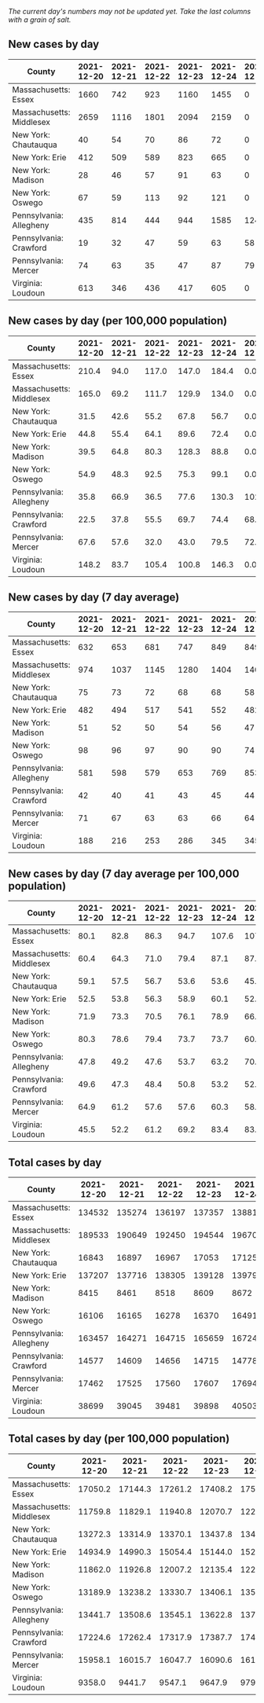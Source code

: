 _The current day's numbers may not be updated yet. Take the last columns with a grain of salt._
## New cases by day

| County | 2021-12-20 | 2021-12-21 | 2021-12-22 | 2021-12-23 | 2021-12-24 | 2021-12-25 | 2021-12-26 |
| --- | --- | --- | --- | --- | --- | --- | --- |
| Massachusetts: Essex | 1660 | 742 | 923 | 1160 | 1455 | 0 |  |
| Massachusetts: Middlesex | 2659 | 1116 | 1801 | 2094 | 2159 | 0 |  |
| New York: Chautauqua | 40 | 54 | 70 | 86 | 72 | 0 | 110 |
| New York: Erie | 412 | 509 | 589 | 823 | 665 | 0 | 1785 |
| New York: Madison | 28 | 46 | 57 | 91 | 63 | 0 | 30 |
| New York: Oswego | 67 | 59 | 113 | 92 | 121 | 0 | 74 |
| Pennsylvania: Allegheny | 435 | 814 | 444 | 944 | 1585 | 1242 | 886 |
| Pennsylvania: Crawford | 19 | 32 | 47 | 59 | 63 | 58 | 34 |
| Pennsylvania: Mercer | 74 | 63 | 35 | 47 | 87 | 79 | 29 |
| Virginia: Loudoun | 613 | 346 | 436 | 417 | 605 | 0 |  |

## New cases by day (per 100,000 population)

| County | 2021-12-20 | 2021-12-21 | 2021-12-22 | 2021-12-23 | 2021-12-24 | 2021-12-25 | 2021-12-26 |
| --- | --- | --- | --- | --- | --- | --- | --- |
| Massachusetts: Essex | 210.4 | 94.0 | 117.0 | 147.0 | 184.4 | 0.0 |  |
| Massachusetts: Middlesex | 165.0 | 69.2 | 111.7 | 129.9 | 134.0 | 0.0 |  |
| New York: Chautauqua | 31.5 | 42.6 | 55.2 | 67.8 | 56.7 | 0.0 | 86.7 |
| New York: Erie | 44.8 | 55.4 | 64.1 | 89.6 | 72.4 | 0.0 | 194.3 |
| New York: Madison | 39.5 | 64.8 | 80.3 | 128.3 | 88.8 | 0.0 | 42.3 |
| New York: Oswego | 54.9 | 48.3 | 92.5 | 75.3 | 99.1 | 0.0 | 60.6 |
| Pennsylvania: Allegheny | 35.8 | 66.9 | 36.5 | 77.6 | 130.3 | 102.1 | 72.9 |
| Pennsylvania: Crawford | 22.5 | 37.8 | 55.5 | 69.7 | 74.4 | 68.5 | 40.2 |
| Pennsylvania: Mercer | 67.6 | 57.6 | 32.0 | 43.0 | 79.5 | 72.2 | 26.5 |
| Virginia: Loudoun | 148.2 | 83.7 | 105.4 | 100.8 | 146.3 | 0.0 |  |

## New cases by day (7 day average)

| County | 2021-12-20 | 2021-12-21 | 2021-12-22 | 2021-12-23 | 2021-12-24 | 2021-12-25 | 2021-12-26 |
| --- | --- | --- | --- | --- | --- | --- | --- |
| Massachusetts: Essex | 632 | 653 | 681 | 747 | 849 | 849 |  |
| Massachusetts: Middlesex | 974 | 1037 | 1145 | 1280 | 1404 | 1404 |  |
| New York: Chautauqua | 75 | 73 | 72 | 68 | 68 | 58 | 62 |
| New York: Erie | 482 | 494 | 517 | 541 | 552 | 482 | 683 |
| New York: Madison | 51 | 52 | 50 | 54 | 56 | 47 | 45 |
| New York: Oswego | 98 | 96 | 97 | 90 | 90 | 74 | 75 |
| Pennsylvania: Allegheny | 581 | 598 | 579 | 653 | 769 | 853 | 907 |
| Pennsylvania: Crawford | 42 | 40 | 41 | 43 | 45 | 44 | 45 |
| Pennsylvania: Mercer | 71 | 67 | 63 | 63 | 66 | 64 | 59 |
| Virginia: Loudoun | 188 | 216 | 253 | 286 | 345 | 345 |  |

## New cases by day (7 day average per 100,000 population)

| County | 2021-12-20 | 2021-12-21 | 2021-12-22 | 2021-12-23 | 2021-12-24 | 2021-12-25 | 2021-12-26 |
| --- | --- | --- | --- | --- | --- | --- | --- |
| Massachusetts: Essex | 80.1 | 82.8 | 86.3 | 94.7 | 107.6 | 107.6 |  |
| Massachusetts: Middlesex | 60.4 | 64.3 | 71.0 | 79.4 | 87.1 | 87.1 |  |
| New York: Chautauqua | 59.1 | 57.5 | 56.7 | 53.6 | 53.6 | 45.7 | 48.9 |
| New York: Erie | 52.5 | 53.8 | 56.3 | 58.9 | 60.1 | 52.5 | 74.3 |
| New York: Madison | 71.9 | 73.3 | 70.5 | 76.1 | 78.9 | 66.3 | 63.4 |
| New York: Oswego | 80.3 | 78.6 | 79.4 | 73.7 | 73.7 | 60.6 | 61.4 |
| Pennsylvania: Allegheny | 47.8 | 49.2 | 47.6 | 53.7 | 63.2 | 70.1 | 74.6 |
| Pennsylvania: Crawford | 49.6 | 47.3 | 48.4 | 50.8 | 53.2 | 52.0 | 53.2 |
| Pennsylvania: Mercer | 64.9 | 61.2 | 57.6 | 57.6 | 60.3 | 58.5 | 53.9 |
| Virginia: Loudoun | 45.5 | 52.2 | 61.2 | 69.2 | 83.4 | 83.4 |  |

## Total cases by day

| County | 2021-12-20 | 2021-12-21 | 2021-12-22 | 2021-12-23 | 2021-12-24 | 2021-12-25 | 2021-12-26 |
| --- | --- | --- | --- | --- | --- | --- | --- |
| Massachusetts: Essex | 134532 | 135274 | 136197 | 137357 | 138812 | 138812 |  |
| Massachusetts: Middlesex | 189533 | 190649 | 192450 | 194544 | 196703 | 196703 |  |
| New York: Chautauqua | 16843 | 16897 | 16967 | 17053 | 17125 | 17125 | 17235 |
| New York: Erie | 137207 | 137716 | 138305 | 139128 | 139793 | 139793 | 141578 |
| New York: Madison | 8415 | 8461 | 8518 | 8609 | 8672 | 8672 | 8702 |
| New York: Oswego | 16106 | 16165 | 16278 | 16370 | 16491 | 16491 | 16565 |
| Pennsylvania: Allegheny | 163457 | 164271 | 164715 | 165659 | 167244 | 168486 | 169372 |
| Pennsylvania: Crawford | 14577 | 14609 | 14656 | 14715 | 14778 | 14836 | 14870 |
| Pennsylvania: Mercer | 17462 | 17525 | 17560 | 17607 | 17694 | 17773 | 17802 |
| Virginia: Loudoun | 38699 | 39045 | 39481 | 39898 | 40503 | 40503 |  |

## Total cases by day (per 100,000 population)

| County | 2021-12-20 | 2021-12-21 | 2021-12-22 | 2021-12-23 | 2021-12-24 | 2021-12-25 | 2021-12-26 |
| --- | --- | --- | --- | --- | --- | --- | --- |
| Massachusetts: Essex | 17050.2 | 17144.3 | 17261.2 | 17408.2 | 17592.7 | 17592.7 |  |
| Massachusetts: Middlesex | 11759.8 | 11829.1 | 11940.8 | 12070.7 | 12204.7 | 12204.7 |  |
| New York: Chautauqua | 13272.3 | 13314.9 | 13370.1 | 13437.8 | 13494.6 | 13494.6 | 13581.2 |
| New York: Erie | 14934.9 | 14990.3 | 15054.4 | 15144.0 | 15216.4 | 15216.4 | 15410.7 |
| New York: Madison | 11862.0 | 11926.8 | 12007.2 | 12135.4 | 12224.2 | 12224.2 | 12266.5 |
| New York: Oswego | 13189.9 | 13238.2 | 13330.7 | 13406.1 | 13505.1 | 13505.1 | 13565.7 |
| Pennsylvania: Allegheny | 13441.7 | 13508.6 | 13545.1 | 13622.8 | 13753.1 | 13855.2 | 13928.1 |
| Pennsylvania: Crawford | 17224.6 | 17262.4 | 17317.9 | 17387.7 | 17462.1 | 17530.6 | 17570.8 |
| Pennsylvania: Mercer | 15958.1 | 16015.7 | 16047.7 | 16090.6 | 16170.1 | 16242.3 | 16268.8 |
| Virginia: Loudoun | 9358.0 | 9441.7 | 9547.1 | 9647.9 | 9794.2 | 9794.2 |  |
